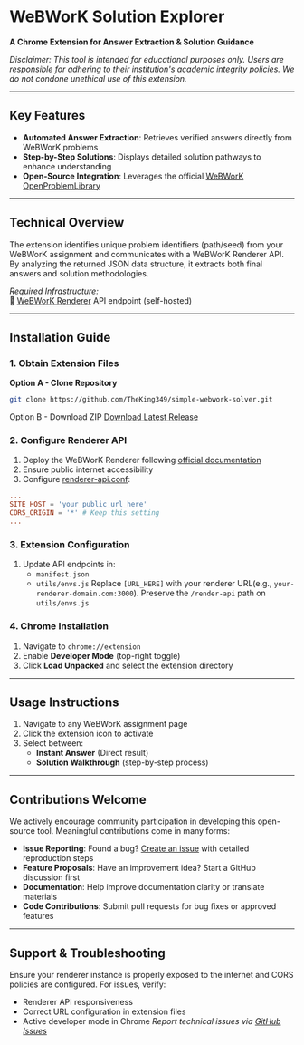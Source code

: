 # WeBWorK Solution Explorer 

**A Chrome Extension for Answer Extraction & Solution Guidance**  

*Disclaimer: This tool is intended for educational purposes only. Users are responsible for adhering to their institution's academic integrity policies. We do not condone unethical use of this extension.*

---

## Key Features
- **Automated Answer Extraction**: Retrieves verified answers directly from WeBWorK problems
- **Step-by-Step Solutions**: Displays detailed solution pathways to enhance understanding
- **Open-Source Integration**: Leverages the official [WeBWorK OpenProblemLibrary](https://github.com/openwebwork/webwork-open-problem-library/tree/main/OpenProblemLibrary)

---

## Technical Overview
The extension identifies unique problem identifiers (path/seed) from your WeBWorK assignment and communicates with a WeBWorK Renderer API. By analyzing the returned JSON data structure, it extracts both final answers and solution methodologies.

*Required Infrastructure:*  
🔗 [WeBWorK Renderer](https://github.com/openwebwork/renderer) API endpoint (self-hosted)

---

## Installation Guide

### 1. Obtain Extension Files
**Option A - Clone Repository**  
```bash
git clone https://github.com/TheKing349/simple-webwork-solver.git
```
Option B - Download ZIP
[Download Latest Release](https://github.com/TheKing349/simple-webwork-solver/archive/refs/heads/main.zip)

### 2. Configure Renderer API
1. Deploy the WeBWorK Renderer following [official documentation](https://github.com/openwebwork/renderer)
2. Ensure public internet accessibility
3. Configure [renderer-api.conf](https://github.com/openwebwork/renderer/blob/main/render_app.conf.dist):
```conf
...
SITE_HOST = 'your_public_url_here'
CORS_ORIGIN = '*' # Keep this setting
...
```

### 3. Extension Configuration
1. Update API endpoints in:
	- `manifest.json`
	- `utils/envs.js`
	Replace `[URL_HERE]` with your renderer URL(e.g., `your-renderer-domain.com:3000`). Preserve the `/render-api` path on `utils/envs.js`

### 4. Chrome Installation
1. Navigate to `chrome://extension`
2. Enable **Developer Mode** (top-right toggle)
3. Click **Load Unpacked** and select the extension directory

---

## Usage Instructions
1. Navigate to any WeBWorK assignment page
2. Click the extension icon to activate
3. Select between:
	- **Instant Answer** (Direct result)
	- **Solution Walkthrough** (step-by-step process)

---

## Contributions Welcome
We actively encourage community participation in developing this open-source tool. Meaningful contributions come in many forms:
- **Issue Reporting**: Found a bug? [Create an issue](https://github.com/TheKing349/simple-webwork-solver/issues/new/choose) with detailed reproduction steps
- **Feature Proposals**: Have an improvement idea? Start a GitHub discussion first
- **Documentation**: Help improve documentation clarity or translate materials
- **Code Contributions**: Submit pull requests for bug fixes or approved features

---

## Support & Troubleshooting
Ensure your renderer instance is properly exposed to the internet and CORS policies are configured. For issues, verify:
- Renderer API responsiveness
- Correct URL configuration in extension files
- Active developer mode in Chrome
*Report technical issues via [GitHub Issues](https://github.com/TheKing349/simple-webwork-solver/issues)*